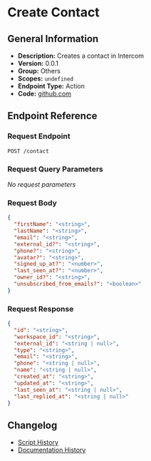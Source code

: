 <!-- BEGIN GENERATED CONTENT -->
# Create Contact

## General Information

- **Description:** Creates a contact in Intercom
- **Version:** 0.0.1
- **Group:** Others
- **Scopes:** `undefined`
- **Endpoint Type:** Action
- **Code:** [github.com](https://github.com/NangoHQ/integration-templates/tree/main/integrations/intercom/actions/create-contact.ts)


## Endpoint Reference

### Request Endpoint

`POST /contact`

### Request Query Parameters

_No request parameters_

### Request Body

```json
{
  "firstName": "<string>",
  "lastName": "<string>",
  "email": "<string>",
  "external_id?": "<string>",
  "phone?": "<string>",
  "avatar?": "<string>",
  "signed_up_at?": "<number>",
  "last_seen_at?": "<number>",
  "owner_id?": "<string>",
  "unsubscribed_from_emails?": "<boolean>"
}
```

### Request Response

```json
{
  "id": "<string>",
  "workspace_id": "<string>",
  "external_id": "<string | null>",
  "type": "<string>",
  "email": "<string>",
  "phone": "<string | null>",
  "name": "<string | null>",
  "created_at": "<string>",
  "updated_at": "<string>",
  "last_seen_at": "<string | null>",
  "last_replied_at": "<string | null>"
}
```

## Changelog

- [Script History](https://github.com/NangoHQ/integration-templates/commits/main/integrations/intercom/actions/create-contact.ts)
- [Documentation History](https://github.com/NangoHQ/integration-templates/commits/main/integrations/intercom/actions/create-contact.md)

<!-- END  GENERATED CONTENT -->

